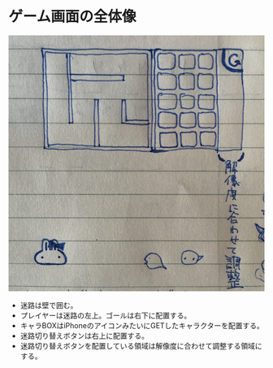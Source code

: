 # ゲーム画面の全体像
![ゲーム画面の全体像](./ゲーム画面の全体像.JPG)

* 迷路は壁で囲む。
* プレイヤーは迷路の左上。ゴールは右下に配置する。
* キャラBOXはiPhoneのアイコンみたいにGETしたキャラクターを配置する。
* 迷路切り替えボタンは右上に配置する。
* 迷路切り替えボタンを配置している領域は解像度に合わせて調整する領域にする。
